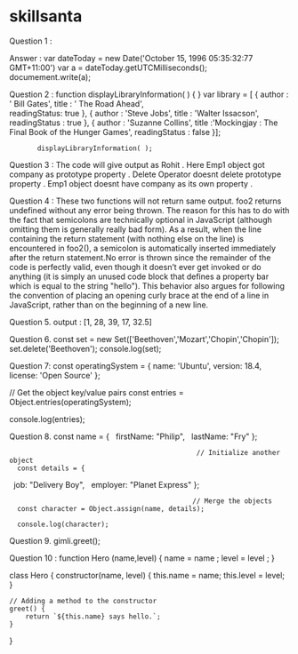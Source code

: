 # skillsanta

Question 1 :


Answer : var dateToday = new Date('October 15, 1996 05:35:32:77 GMT+11:00')
             var a = dateToday.getUTCMilliseconds();
             documement.write(a);
             
Question 2 : function displayLibraryInformation( )
              {
                }
             var library =  [
                    {
                         author : ' Bill Gates',
                         title : ' The Road Ahead',\
                         readingStatus: true 
                    },
                    {
                         author : 'Steve Jobs',
                         title : 'Walter Issacson',
                         readingStatus : true
                    },
                    {
                         author : 'Suzanne Collins',
                         title :'Mockingjay : The Final Book of the Hunger Games',
                         readingStatus : false 
                    }];

           displayLibraryInformation( );
Question 3 : 
       The code will give output as Rohit . Here Emp1 object got company as prototype property . Delete Operator doesnt delete prototype property . Emp1 object doesnt have
       company as its own property .

Question 4 : These two functions will not return same output.
         foo2 returns undefined without any error being thrown. The reason for this has to do with the fact that semicolons are technically optional in JavaScript 
        (although omitting them is generally really bad form). As a result, when the line containing the return statement (with nothing else on the line) is encountered in         foo2(), a semicolon is automatically inserted immediately after the return statement.No error is thrown since the remainder of the code is perfectly valid, even though it doesn’t ever get invoked or do anything (it is simply an unused code block that defines a property bar which is equal to the string "hello").
       This behavior also argues for following the convention of placing an opening curly brace at the end of a line in JavaScript, rather than on the beginning of a new line. 

Question 5. output : [1, 28, 39, 17, 32.5]

Question 6. const set = new Set(['Beethoven','Mozart','Chopin','Chopin']);
       set.delete('Beethoven');
       console.log(set);
       
 Question 7:     const operatingSystem = {
    name: 'Ubuntu',
    version: 18.4,
    license: 'Open Source'
};

// Get the object key/value pairs
const entries = Object.entries(operatingSystem);

console.log(entries);  

Question 8. const name = {
                              firstName: "Philip",
                              lastName: "Fry"
                            };

                                                   // Initialize another object
      const details = {
                               job: "Delivery Boy",
                              employer: "Planet Express"
                             };

                                                  // Merge the objects
      const character = Object.assign(name, details);

      console.log(character);

        
Question 9. gimli.greet();

Question 10 : function Hero (name,level)
{
name = name ;
level = level ;
}

class Hero {
    constructor(name, level) {
        this.name = name;
        this.level = level;
    }

    // Adding a method to the constructor
    greet() {
        return `${this.name} says hello.`;
    }
}
